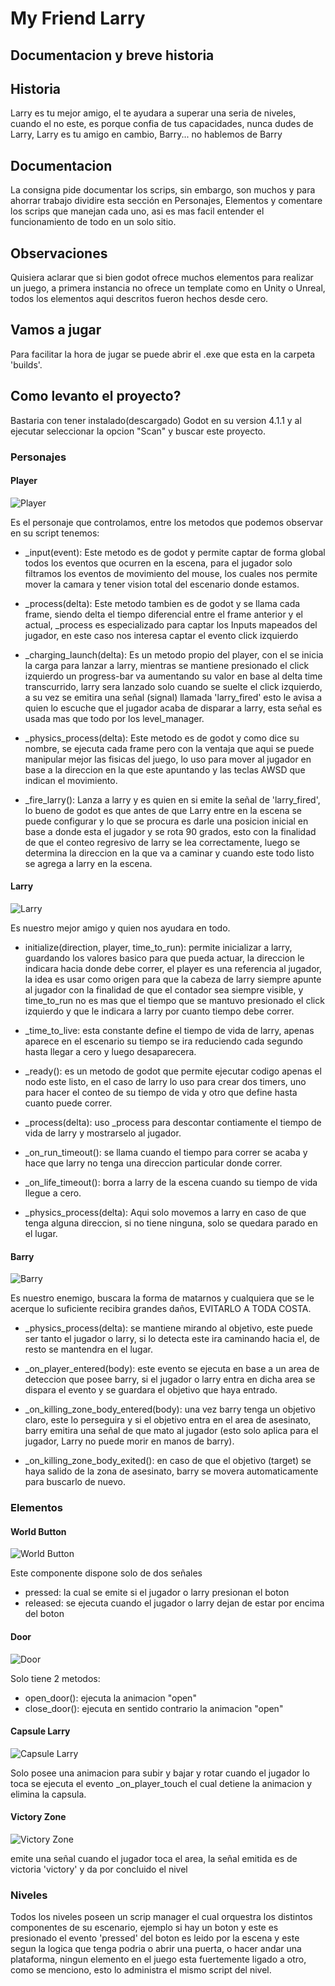 # My Friend Larry
## Documentacion y breve historia

## Historia
Larry es tu mejor amigo, el te ayudara a superar
una seria de niveles, cuando el no este, es porque confia 
de tus capacidades, nunca dudes de Larry, Larry es tu amigo
en cambio, Barry... no hablemos de Barry

## Documentacion
La consigna pide documentar los scrips, sin embargo, son muchos y para ahorrar trabajo dividire esta sección en Personajes, Elementos y comentare los scrips que manejan cada uno, asi es mas facil entender el funcionamiento de todo en un solo sitio.

## Observaciones
Quisiera aclarar que si bien godot ofrece muchos elementos para realizar un juego, a primera instancia no ofrece un template como en Unity o Unreal, todos los elementos aqui descritos fueron hechos desde cero.

## Vamos a jugar
Para facilitar la hora de jugar se puede abrir el .exe que esta en la carpeta 'builds'.

## Como levanto el proyecto?
Bastaria con tener instalado(descargado) Godot en su version 4.1.1 y al ejecutar seleccionar la opcion "Scan" y buscar este proyecto.

### Personajes

#### Player
![Player](.readme/player.png "Player")

Es el personaje que controlamos, entre los metodos que podemos observar en su script tenemos:

- _input(event): Este metodo es de godot y permite captar de forma global todos los eventos que ocurren en la escena, para el jugador solo filtramos los eventos de movimiento del mouse, los cuales nos permite mover la camara y tener vision total del escenario donde estamos.

- _process(delta): Este metodo tambien es de godot y se llama cada frame, siendo delta el tiempo diferencial entre el frame anterior y el actual, _process es especializado para captar los Inputs mapeados del jugador, en este caso nos interesa captar el evento click izquierdo

- _charging_launch(delta): Es un metodo propio del player, con el se inicia la carga para lanzar a larry, mientras se mantiene presionado el click izquierdo un progress-bar va aumentando su valor en base al delta time transcurrido, larry sera lanzado solo cuando se suelte el click izquierdo, a su vez se emitira una señal (signal) llamada 'larry_fired' esto le avisa a quien lo escuche que el jugador acaba de disparar a larry, esta señal es usada mas que todo por los level_manager.

- _physics_process(delta): Este metodo es de godot y como dice su nombre, se ejecuta cada frame pero con la ventaja que aqui se puede manipular mejor las fisicas del juego, lo uso para mover al jugador en base a la direccion en la que este apuntando y las teclas AWSD que indican el movimiento.

- _fire_larry(): Lanza a larry y es quien en si emite la señal de 'larry_fired', lo bueno de godot es que antes de que Larry entre en la escena se puede configurar y lo que se procura es darle una posicion inicial en base a donde esta el jugador y se rota 90 grados, esto con la finalidad de que el conteo regresivo de larry se lea correctamente, luego se determina la direccion en la que va a caminar y cuando este todo listo se agrega a larry en la escena.

#### Larry
![Larry](.readme/larry.png "Larry")

Es nuestro mejor amigo y quien nos ayudara en todo.

- initialize(direction, player, time_to_run): permite inicializar a larry, guardando los valores basico para que pueda actuar, la direccion le indicara hacia donde debe correr, el player es una referencia al jugador, la idea es usar como origen para que la cabeza de larry siempre apunte al jugador con la finalidad de que el contador sea siempre visible, y time_to_run no es mas que el tiempo que se mantuvo presionado el click izquierdo y que le indicara a larry por cuanto tiempo debe correr.

- _time_to_live: esta constante define el tiempo de vida de larry, apenas aparece en el escenario su tiempo se ira reduciendo cada segundo hasta llegar a cero y luego desaparecera.

- _ready(): es un metodo de godot que permite ejecutar codigo apenas el nodo este listo, en el caso de larry lo uso para crear dos timers, uno para hacer el conteo de su tiempo de vida y otro que define hasta cuanto puede correr.

- _process(delta): uso _process para descontar contiamente el tiempo de vida de larry y mostrarselo al jugador.

- _on_run_timeout(): se llama cuando el tiempo para correr se acaba y hace que larry no tenga una direccion particular donde correr.

- _on_life_timeout(): borra a larry de la escena cuando su tiempo de vida llegue a cero.

- _physics_process(delta): Aqui solo movemos a larry en caso de que tenga alguna direccion, si no tiene ninguna, solo se quedara parado en el lugar.


#### Barry
![Barry](.readme/barry.png "Barry")

Es nuestro enemigo, buscara la forma de matarnos y cualquiera que se le acerque lo suficiente recibira grandes daños, EVITARLO A TODA COSTA.

- _physics_process(delta): se mantiene mirando al objetivo, este puede ser tanto el jugador o larry, si lo detecta este ira caminando hacia el, de resto se mantendra en el lugar.

- _on_player_entered(body): este evento se ejecuta en base a un area de deteccion que posee barry, si el jugador o larry entra en dicha area se dispara el evento y se guardara el objetivo que haya entrado.

- _on_killing_zone_body_entered(body): una vez barry tenga un objetivo claro, este lo perseguira y si el objetivo entra en el area de asesinato, barry emitira una señal de que mato al jugador (esto solo aplica para el jugador, Larry no puede morir en manos de barry).

- _on_killing_zone_body_exited(): en caso de que el objetivo (target) se haya salido de la zona de asesinato, barry se movera automaticamente para buscarlo de nuevo.

### Elementos
#### World Button
![World Button](.readme/world_button.png "World Button")

Este componente dispone solo de dos señales

- pressed: la cual se emite si el jugador o larry presionan el boton
- released: se ejecuta cuando el jugador o larry dejan de estar por encima del boton

#### Door
![Door](.readme/door.png "Door")

Solo tiene 2 metodos:

- open_door(): ejecuta la animacion "open"
- close_door(): ejecuta en sentido contrario la animacion "open"

#### Capsule Larry
![Capsule Larry](.readme/capsule_larry.png "Capsule Larry")

Solo posee una animacion para subir y bajar y rotar cuando el jugador lo toca se ejecuta el evento _on_player_touch el cual detiene la animacion y elimina la capsula.

#### Victory Zone
![Victory Zone](.readme/victory_zone.png "Victory Zone")

emite una señal cuando el jugador toca el area, la señal emitida es de victoria 'victory' y da por concluido el nivel

### Niveles
Todos los niveles poseen un scrip manager el cual orquestra los distintos componentes de su escenario, ejemplo si hay un boton y este es presionado el evento 'pressed' del boton es leido por la escena y este segun la logica que tenga podria o abrir una puerta, o hacer andar una plataforma, ningun elemento en el juego esta fuertemente ligado a otro, como se menciono, esto lo administra el mismo script del nivel.